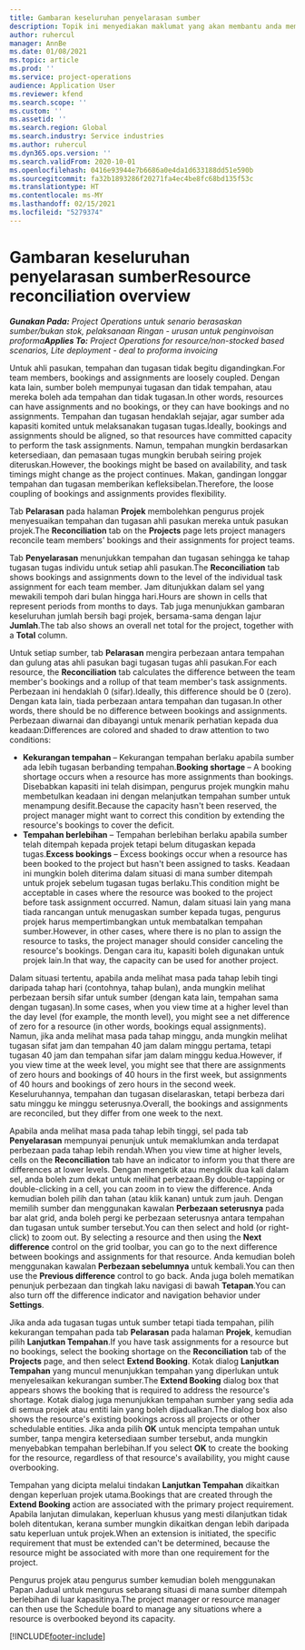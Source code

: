 ```yaml
---
title: Gambaran keseluruhan penyelarasan sumber
description: Topik ini menyediakan maklumat yang akan membantu anda memastikan bahawa tempahan dan tugasan sumber untuk projek disejajarkan.
author: ruhercul
manager: AnnBe
ms.date: 01/08/2021
ms.topic: article
ms.prod: ''
ms.service: project-operations
audience: Application User
ms.reviewer: kfend
ms.search.scope: ''
ms.custom: ''
ms.assetid: ''
ms.search.region: Global
ms.search.industry: Service industries
ms.author: ruhercul
ms.dyn365.ops.version: ''
ms.search.validFrom: 2020-10-01
ms.openlocfilehash: 0416e93944e7b6686a0e4da1d633188dd51e590b
ms.sourcegitcommit: fa32b1893286f20271fa4ec4be8fc68bd135f53c
ms.translationtype: HT
ms.contentlocale: ms-MY
ms.lasthandoff: 02/15/2021
ms.locfileid: "5279374"
---
```

# <a name="resource-reconciliation-overview"></a><span data-ttu-id="fd840-103">Gambaran keseluruhan penyelarasan sumber</span><span class="sxs-lookup"><span data-stu-id="fd840-103">Resource reconciliation overview</span></span>

<span data-ttu-id="fd840-104">_**Gunakan Pada:** Project Operations untuk senario berasaskan sumber/bukan stok, pelaksanaan Ringan - urusan untuk penginvoisan proforma_</span><span class="sxs-lookup"><span data-stu-id="fd840-104">_**Applies To:** Project Operations for resource/non-stocked based scenarios, Lite deployment - deal to proforma invoicing_</span></span>

<span data-ttu-id="fd840-105">Untuk ahli pasukan, tempahan dan tugasan tidak begitu digandingkan.</span><span class="sxs-lookup"><span data-stu-id="fd840-105">For team members, bookings and assignments are loosely coupled.</span></span> <span data-ttu-id="fd840-106">Dengan kata lain, sumber boleh mempunyai tugasan dan tidak tempahan, atau mereka boleh ada tempahan dan tidak tugasan.</span><span class="sxs-lookup"><span data-stu-id="fd840-106">In other words, resources can have assignments and no bookings, or they can have bookings and no assignments.</span></span> <span data-ttu-id="fd840-107">Tempahan dan tugasan hendaklah sejajar, agar sumber ada kapasiti komited untuk melaksanakan tugasan tugas.</span><span class="sxs-lookup"><span data-stu-id="fd840-107">Ideally, bookings and assignments should be aligned, so that resources have committed capacity to perform the task assignments.</span></span> <span data-ttu-id="fd840-108">Namun, tempahan mungkin berdasarkan ketersediaan, dan pemasaan tugas mungkin berubah seiring projek diteruskan.</span><span class="sxs-lookup"><span data-stu-id="fd840-108">However, the bookings might be based on availability, and task timings might change as the project continues.</span></span> <span data-ttu-id="fd840-109">Makan, gandingan longgar tempahan dan tugasan memberikan kefleksibelan.</span><span class="sxs-lookup"><span data-stu-id="fd840-109">Therefore, the loose coupling of bookings and assignments provides flexibility.</span></span>

<span data-ttu-id="fd840-110">Tab **Pelarasan** pada halaman **Projek** membolehkan pengurus projek menyesuaikan tempahan dan tugasan ahli pasukan mereka untuk pasukan projek.</span><span class="sxs-lookup"><span data-stu-id="fd840-110">The **Reconciliation** tab on the **Projects** page lets project managers reconcile team members' bookings and their assignments for project teams.</span></span>

<span data-ttu-id="fd840-111">Tab **Penyelarasan** menunjukkan tempahan dan tugasan sehingga ke tahap tugasan tugas individu untuk setiap ahli pasukan.</span><span class="sxs-lookup"><span data-stu-id="fd840-111">The **Reconciliation** tab shows bookings and assignments down to the level of the individual task assignment for each team member.</span></span> <span data-ttu-id="fd840-112">Jam ditunjukkan dalam sel yang mewakili tempoh dari bulan hingga hari.</span><span class="sxs-lookup"><span data-stu-id="fd840-112">Hours are shown in cells that represent periods from months to days.</span></span> <span data-ttu-id="fd840-113">Tab juga menunjukkan gambaran keseluruhan jumlah bersih bagi projek, bersama-sama dengan lajur **Jumlah**.</span><span class="sxs-lookup"><span data-stu-id="fd840-113">The tab also shows an overall net total for the project, together with a **Total** column.</span></span>

<span data-ttu-id="fd840-114">Untuk setiap sumber, tab **Pelarasan** mengira perbezaan antara tempahan dan gulung atas ahli pasukan bagi tugasan tugas ahli pasukan.</span><span class="sxs-lookup"><span data-stu-id="fd840-114">For each resource, the **Reconciliation** tab calculates the difference between the team member's bookings and a rollup of that team member's task assignments.</span></span> <span data-ttu-id="fd840-115">Perbezaan ini hendaklah 0 (sifar).</span><span class="sxs-lookup"><span data-stu-id="fd840-115">Ideally, this difference should be 0 (zero).</span></span> <span data-ttu-id="fd840-116">Dengan kata lain, tiada perbezaan antara tempahan dan tugasan.</span><span class="sxs-lookup"><span data-stu-id="fd840-116">In other words, there should be no difference between bookings and assignments.</span></span> <span data-ttu-id="fd840-117">Perbezaan diwarnai dan dibayangi untuk menarik perhatian kepada dua keadaan:</span><span class="sxs-lookup"><span data-stu-id="fd840-117">Differences are colored and shaded to draw attention to two conditions:</span></span>

- <span data-ttu-id="fd840-118">**Kekurangan tempahan** – Kekurangan tempahan berlaku apabila sumber ada lebih tugasan berbanding tempahan.</span><span class="sxs-lookup"><span data-stu-id="fd840-118">**Booking shortage** – A booking shortage occurs when a resource has more assignments than bookings.</span></span> <span data-ttu-id="fd840-119">Disebabkan kapasiti ini telah disimpan, pengurus projek mungkin mahu membetulkan keadaan ini dengan melanjutkan tempahan sumber untuk menampung desifit.</span><span class="sxs-lookup"><span data-stu-id="fd840-119">Because the capacity hasn't been reserved, the project manager might want to correct this condition by extending the resource's bookings to cover the deficit.</span></span>
- <span data-ttu-id="fd840-120">**Tempahan berlebihan** – Tempahan berlebihan berlaku apabila sumber telah ditempah kepada projek tetapi belum ditugaskan kepada tugas.</span><span class="sxs-lookup"><span data-stu-id="fd840-120">**Excess bookings** – Excess bookings occur when a resource has been booked to the project but hasn't been assigned to tasks.</span></span> <span data-ttu-id="fd840-121">Keadaan ini mungkin boleh diterima dalam situasi di mana sumber ditempah untuk projek sebelum tugasan tugas berlaku.</span><span class="sxs-lookup"><span data-stu-id="fd840-121">This condition might be acceptable in cases where the resource was booked to the project before task assignment occurred.</span></span> <span data-ttu-id="fd840-122">Namun, dalam situasi lain yang mana tiada rancangan untuk menugaskan sumber kepada tugas, pengurus projek harus mempertimbangkan untuk membatalkan tempahan sumber.</span><span class="sxs-lookup"><span data-stu-id="fd840-122">However, in other cases, where there is no plan to assign the resource to tasks, the project manager should consider canceling the resource's bookings.</span></span> <span data-ttu-id="fd840-123">Dengan cara itu, kapasiti boleh digunakan untuk projek lain.</span><span class="sxs-lookup"><span data-stu-id="fd840-123">In that way, the capacity can be used for another project.</span></span>

<span data-ttu-id="fd840-124">Dalam situasi tertentu, apabila anda melihat masa pada tahap lebih tingi daripada tahap hari (contohnya, tahap bulan), anda mungkin melihat perbezaan bersih sifar untuk sumber (dengan kata lain, tempahan sama dengan tugasan).</span><span class="sxs-lookup"><span data-stu-id="fd840-124">In some cases, when you view time at a higher level than the day level (for example, the month level), you might see a net difference of zero for a resource (in other words, bookings equal assignments).</span></span> <span data-ttu-id="fd840-125">Namun, jika anda melihat masa pada tahap minggu, anda mungkin melihat tugasan sifat jam dan tempahan 40 jam dalam minggu pertama, tetapi tugasan 40 jam dan tempahan sifar jam dalam minggu kedua.</span><span class="sxs-lookup"><span data-stu-id="fd840-125">However, if you view time at the week level, you might see that there are assignments of zero hours and bookings of 40 hours in the first week, but assignments of 40 hours and bookings of zero hours in the second week.</span></span> <span data-ttu-id="fd840-126">Keseluruhannya, tempahan dan tugasan diselaraskan, tetapi berbeza dari satu minggu ke minggu seterusnya.</span><span class="sxs-lookup"><span data-stu-id="fd840-126">Overall, the bookings and assignments are reconciled, but they differ from one week to the next.</span></span>

<span data-ttu-id="fd840-127">Apabila anda melihat masa pada tahap lebih tinggi, sel pada tab **Penyelarasan** mempunyai penunjuk untuk memaklumkan anda terdapat perbezaan pada tahap lebih rendah.</span><span class="sxs-lookup"><span data-stu-id="fd840-127">When you view time at higher levels, cells on the **Reconciliation** tab have an indicator to inform you that there are differences at lower levels.</span></span> <span data-ttu-id="fd840-128">Dengan mengetik atau mengklik dua kali dalam sel, anda boleh zum dekat untuk melihat perbezaan.</span><span class="sxs-lookup"><span data-stu-id="fd840-128">By double-tapping or double-clicking in a cell, you can zoom in to view the difference.</span></span> <span data-ttu-id="fd840-129">Anda kemudian boleh pilih dan tahan (atau klik kanan) untuk zum jauh. Dengan memilih sumber dan menggunakan kawalan **Perbezaan seterusnya** pada bar alat grid, anda boleh pergi ke perbezaan seterusnya antara tempahan dan tugasan untuk sumber tersebut.</span><span class="sxs-lookup"><span data-stu-id="fd840-129">You can then select and hold (or right-click) to zoom out. By selecting a resource and then using the **Next difference** control on the grid toolbar, you can go to the next difference between bookings and assignments for that resource.</span></span> <span data-ttu-id="fd840-130">Anda kemudian boleh menggunakan kawalan **Perbezaan sebelumnya** untuk kembali.</span><span class="sxs-lookup"><span data-stu-id="fd840-130">You can then use the **Previous difference** control to go back.</span></span> <span data-ttu-id="fd840-131">Anda juga boleh mematikan penunjuk perbezaan dan tingkah laku navigasi di bawah **Tetapan**.</span><span class="sxs-lookup"><span data-stu-id="fd840-131">You can also turn off the difference indicator and navigation behavior under **Settings**.</span></span>

<span data-ttu-id="fd840-132">Jika anda ada tugasan tugas untuk sumber tetapi tiada tempahan, pilih kekurangan tempahan pada tab **Pelarasan** pada halaman **Projek**, kemudian pilih **Lanjutkan Tempahan**.</span><span class="sxs-lookup"><span data-stu-id="fd840-132">If you have task assignments for a resource but no bookings, select the booking shortage on the **Reconciliation** tab of the **Projects** page, and then select **Extend Booking**.</span></span> <span data-ttu-id="fd840-133">Kotak dialog **Lanjutkan Tempahan** yang muncul menunjukkan tempahan yang diperlukan untuk menyelesaikan kekurangan sumber.</span><span class="sxs-lookup"><span data-stu-id="fd840-133">The **Extend Booking** dialog box that appears shows the booking that is required to address the resource's shortage.</span></span> <span data-ttu-id="fd840-134">Kotak dialog juga menunjukkan tempahan sumber yang sedia ada di semua projek atau entiti lain yang boleh dijadualkan.</span><span class="sxs-lookup"><span data-stu-id="fd840-134">The dialog box also shows the resource's existing bookings across all projects or other schedulable entities.</span></span> <span data-ttu-id="fd840-135">Jika anda pilih **OK** untuk mencipta tempahan untuk sumber, tanpa mengira ketersediaan sumber tersebut, anda mungkin menyebabkan tempahan berlebihan.</span><span class="sxs-lookup"><span data-stu-id="fd840-135">If you select **OK** to create the booking for the resource, regardless of that resource's availability, you might cause overbooking.</span></span>

<span data-ttu-id="fd840-136">Tempahan yang dicipta melalui tindakan **Lanjutkan Tempahan** dikaitkan dengan keperluan projek utama.</span><span class="sxs-lookup"><span data-stu-id="fd840-136">Bookings that are created through the **Extend Booking** action are associated with the primary project requirement.</span></span> <span data-ttu-id="fd840-137">Apabila lanjutan dimulakan, keperluan khusus yang mesti dilanjutkan tidak boleh ditentukan, kerana sumber mungkin dikaitkan dengan lebih daripada satu keperluan untuk projek.</span><span class="sxs-lookup"><span data-stu-id="fd840-137">When an extension is initiated, the specific requirement that must be extended can't be determined, because the resource might be associated with more than one requirement for the project.</span></span>

<span data-ttu-id="fd840-138">Pengurus projek atau pengurus sumber kemudian boleh menggunakan Papan Jadual untuk mengurus sebarang situasi di mana sumber ditempah berlebihan di luar kapasitinya.</span><span class="sxs-lookup"><span data-stu-id="fd840-138">The project manager or resource manager can then use the Schedule board to manage any situations where a resource is overbooked beyond its capacity.</span></span>


[!INCLUDE[footer-include](../includes/footer-banner.md)]